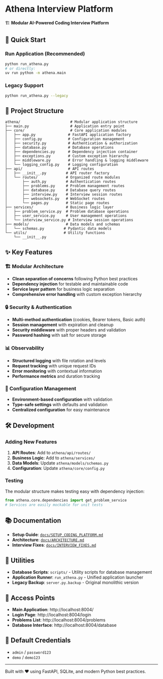 # Athena Interview Platform

🏗️ **Modular AI-Powered Coding Interview Platform**

## 🚀 Quick Start

### Run Application (Recommended)
```bash
python run_athena.py
# or directly:
uv run python -m athena.main
```

### Legacy Support
```bash
python run_athena.py --legacy
```

## 📁 Project Structure

```
athena/                       # Modular application structure
├── main.py                   # Application entry point
├── core/                     # Core application modules
│   ├── app.py               # FastAPI application factory
│   ├── config.py            # Configuration management
│   ├── security.py          # Authentication & authorization
│   ├── database.py          # Database operations
│   ├── dependencies.py      # Dependency injection container
│   ├── exceptions.py        # Custom exception hierarchy
│   ├── middleware.py        # Error handling & logging middleware
│   └── logging_config.py    # Logging configuration
├── api/                     # API routes
│   ├── __init__.py         # API router factory
│   └── routes/             # Organized route modules
│       ├── auth.py         # Authentication routes
│       ├── problems.py     # Problem management routes
│       ├── database.py     # Database query routes
│       ├── interview.py    # Interview session routes
│       ├── websockets.py   # WebSocket routes
│       └── pages.py        # Static page routes
├── services/               # Business logic layer
│   ├── problem_service.py  # Problem database operations
│   ├── user_service.py     # User management operations
│   └── interview_service.py # Interview session operations
├── models/                 # Data models and schemas
│   └── schemas.py         # Pydantic data models
└── utils/                 # Utility functions
    └── __init__.py
```

## ✨ Key Features

### 🏗️ Modular Architecture
- **Clean separation of concerns** following Python best practices
- **Dependency injection** for testable and maintainable code
- **Service layer pattern** for business logic separation
- **Comprehensive error handling** with custom exception hierarchy

### 🔒 Security & Authentication
- **Multi-method authentication** (cookies, Bearer tokens, Basic auth)
- **Session management** with expiration and cleanup
- **Security middleware** with proper headers and validation
- **Password hashing** with salt for secure storage

### 📊 Observability
- **Structured logging** with file rotation and levels
- **Request tracking** with unique request IDs
- **Error monitoring** with contextual information
- **Performance metrics** and duration tracking

### 🔧 Configuration Management
- **Environment-based configuration** with validation
- **Type-safe settings** with defaults and validation
- **Centralized configuration** for easy maintenance

## 🛠️ Development

### Adding New Features
1. **API Routes**: Add to `athena/api/routes/`
2. **Business Logic**: Add to `athena/services/`
3. **Data Models**: Update `athena/models/schemas.py`
4. **Configuration**: Update `athena/core/config.py`

### Testing
The modular structure makes testing easy with dependency injection:
```python
from athena.core.dependencies import get_problem_service
# Services are easily mockable for unit tests
```

## 📚 Documentation

- **Setup Guide**: [`docs/SETUP_CODING_PLATFORM.md`](docs/SETUP_CODING_PLATFORM.md)
- **Architecture**: [`docs/ARCHITECTURE.md`](docs/ARCHITECTURE.md)
- **Interview Fixes**: [`docs/INTERVIEW_FIXES.md`](docs/INTERVIEW_FIXES.md)

## 🔧 Utilities

- **Database Scripts**: `scripts/` - Utility scripts for database management
- **Application Runner**: `run_athena.py` - Unified application launcher
- **Legacy Backup**: `server.py.backup` - Original monolithic version

## 🎯 Access Points

- **Main Application**: http://localhost:8004/
- **Login Page**: http://localhost:8004/login
- **Problems List**: http://localhost:8004/problems
- **Database Interface**: http://localhost:8004/database

## 🔑 Default Credentials

- `admin` / `password123`
- `demo` / `demo123`

---

Built with ❤️ using FastAPI, SQLite, and modern Python best practices.